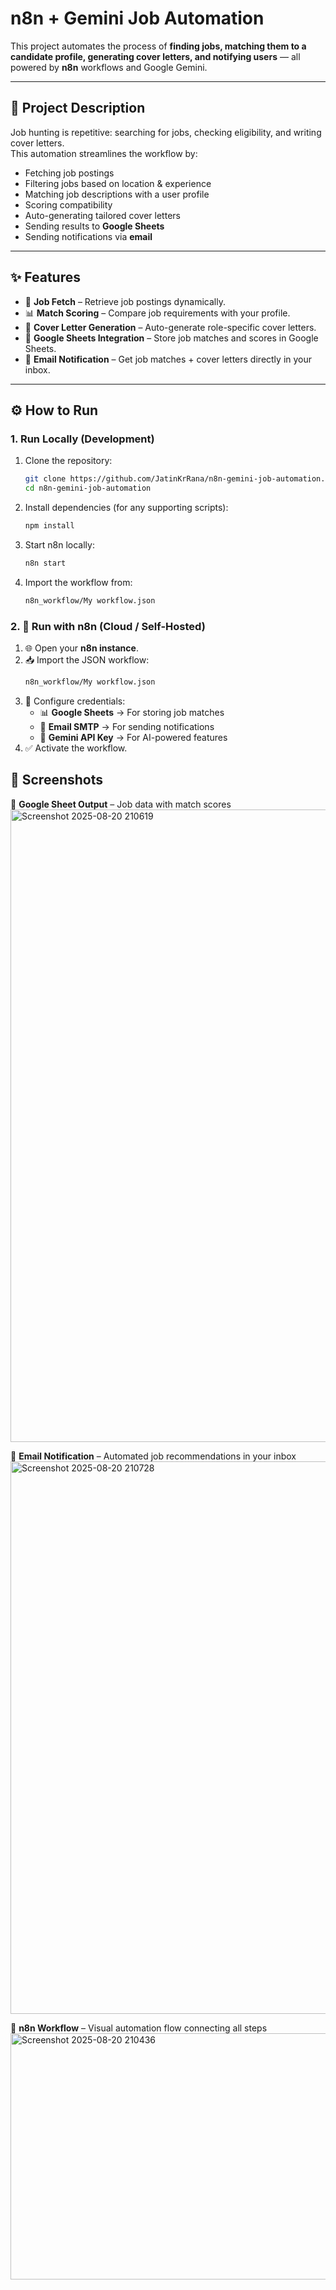 # n8n + Gemini Job Automation

This project automates the process of **finding jobs, matching them to a candidate profile, generating cover letters, and notifying users** — all powered by **n8n** workflows and Google Gemini.

---

## 📌 Project Description

Job hunting is repetitive: searching for jobs, checking eligibility, and writing cover letters.  
This automation streamlines the workflow by:

- Fetching job postings  
- Filtering jobs based on location & experience  
- Matching job descriptions with a user profile  
- Scoring compatibility  
- Auto-generating tailored cover letters  
- Sending results to **Google Sheets**  
- Sending notifications via **email**  

---

## ✨ Features

- 🔎 **Job Fetch** – Retrieve job postings dynamically.  
- 📊 **Match Scoring** – Compare job requirements with your profile.  
- 📝 **Cover Letter Generation** – Auto-generate role-specific cover letters.  
- 📑 **Google Sheets Integration** – Store job matches and scores in Google Sheets.  
- 📧 **Email Notification** – Get job matches + cover letters directly in your inbox.  

---

## ⚙️ How to Run

### 1. Run Locally (Development)
1. Clone the repository:
   ```bash
   git clone https://github.com/JatinKrRana/n8n-gemini-job-automation.git
   cd n8n-gemini-job-automation
   ```
2. Install dependencies (for any supporting scripts):
   ```bash
   npm install
   ```
4. Start n8n locally:
   ```bash
   n8n start
   ```
5. Import the workflow from:
   ```bash
   n8n_workflow/My workflow.json
   ```
### 2. 🚀 Run with n8n (Cloud / Self-Hosted)

1. 🌐 Open your **n8n instance**.  
2. 📥 Import the JSON workflow:  
   ```bash
   n8n_workflow/My workflow.json
   ```
3. 🔑 Configure credentials:  
   - 📊 **Google Sheets** → For storing job matches  
   - 📧 **Email SMTP** → For sending notifications  
   - 🤖 **Gemini API Key** → For AI-powered features  
4. ✅ Activate the workflow.

## 📸 Screenshots  

🔹 **Google Sheet Output** – Job data with match scores
<img width="2122" height="1012" alt="Screenshot 2025-08-20 210619" src="https://github.com/user-attachments/assets/b761fd68-8547-4f9a-b25a-4c03f4f6012d" />

🔹 **Email Notification** – Automated job recommendations in your inbox
<img width="2000" height="884" alt="Screenshot 2025-08-20 210728" src="https://github.com/user-attachments/assets/c2090b69-0334-4fe6-90fc-c91b23c9fb2a" />

🔹 **n8n Workflow** – Visual automation flow connecting all steps
<img width="2056" height="394" alt="Screenshot 2025-08-20 210436" src="https://github.com/user-attachments/assets/ab735033-8cca-43ce-87b2-d8dc9ad891a1" />











